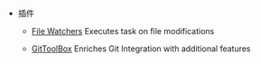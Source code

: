 


* 插件
	
	- [File Watchers](https://plugins.jetbrains.com/plugin/7177-file-watchers)
		Executes task on file modifications
		
	- [GitToolBox](https://plugins.jetbrains.com/plugin/7499-gittoolbox)
		Enriches Git Integration with additional features
		
